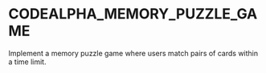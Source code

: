 # CODEALPHA_MEMORY_PUZZLE_GAME
Implement a memory puzzle game where users match
pairs of cards within a time limit.
